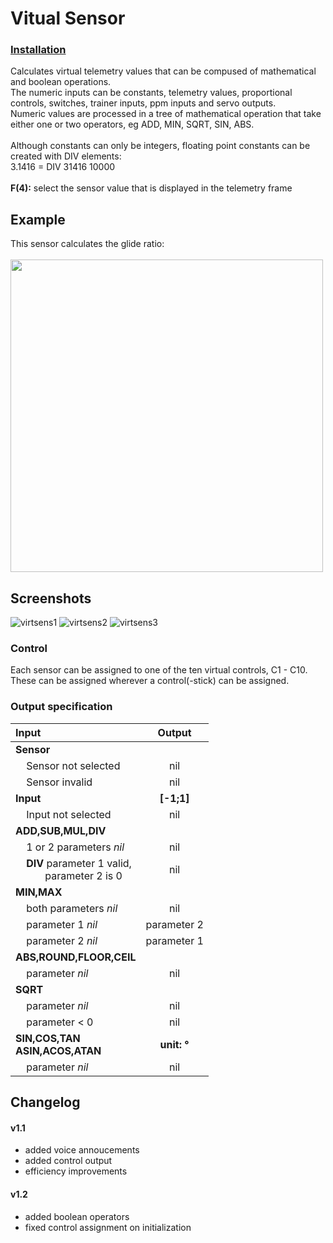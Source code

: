 # Vitual Sensor
### [Installation](https://github.com/LeonAirRC/Jeti-Lua-Apps#installation)
Calculates virtual telemetry values that can be compused of mathematical and boolean operations.\
The numeric inputs can be constants, telemetry values, proportional controls, switches, trainer inputs, ppm inputs and servo outputs.\
Numeric values are processed in a tree of mathematical operation that take either one or two operators, eg ADD, MIN, SQRT, SIN, ABS.\
\
Although constants can only be integers, floating point constants can be created with DIV elements:\
3.1416 = DIV 31416 10000\
\
**F(4):** select the sensor value that is displayed in the telemetry frame

## Example
This sensor calculates the glide ratio:\
\
<img src="https://user-images.githubusercontent.com/57962936/115624339-c70d6680-a2fa-11eb-9853-4edf9fe20384.png" width=500/>

## Screenshots
![virtsens1](https://user-images.githubusercontent.com/57962936/115939243-d24cc780-a49d-11eb-8d96-382a423f099a.png)
![virtsens2](https://user-images.githubusercontent.com/57962936/115939245-d2e55e00-a49d-11eb-8c6c-05a84021d94b.png)
![virtsens3](https://user-images.githubusercontent.com/57962936/115939247-d37df480-a49d-11eb-9186-716df63b23ee.png)

### Control
Each sensor can be assigned to one of the ten virtual controls, C1 - C10. These can be assigned wherever a control(-stick) can be assigned.


### Output specification
| Input | Output |
| :---- | :----: |
| **Sensor** ||
| &nbsp;&nbsp;&nbsp;&nbsp;Sensor not selected | nil |
| &nbsp;&nbsp;&nbsp;&nbsp;Sensor invalid | nil |
| **Input** | **[-1;1]** |
| &nbsp;&nbsp;&nbsp;&nbsp;Input not selected | nil |
| **ADD,SUB,MUL,DIV** ||
| &nbsp;&nbsp;&nbsp;&nbsp;1 or 2 parameters *nil* | nil |
| &nbsp;&nbsp;&nbsp;&nbsp;**DIV** parameter 1 valid,<br>&nbsp;&nbsp;&nbsp;&nbsp;&nbsp;&nbsp;&nbsp;&nbsp;&nbsp;&nbsp;&nbsp;parameter 2 is 0 | nil |
| **MIN,MAX** ||
| &nbsp;&nbsp;&nbsp;&nbsp;both parameters *nil* | nil |
| &nbsp;&nbsp;&nbsp;&nbsp;parameter 1 *nil* | parameter 2 |
| &nbsp;&nbsp;&nbsp;&nbsp;parameter 2 *nil* | parameter 1 |
| **ABS,ROUND,FLOOR,CEIL**||
| &nbsp;&nbsp;&nbsp;&nbsp;parameter *nil* | nil |
| **SQRT** ||
| &nbsp;&nbsp;&nbsp;&nbsp;parameter *nil* | nil |
| &nbsp;&nbsp;&nbsp;&nbsp;parameter < 0 | nil |
| **SIN,COS,TAN<br>ASIN,ACOS,ATAN** | **unit: °** |
| &nbsp;&nbsp;&nbsp;&nbsp;parameter *nil* | nil |

## Changelog
#### v1.1
- added voice annoucements
- added control output
- efficiency improvements
#### v1.2
- added boolean operators
- fixed control assignment on initialization
